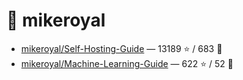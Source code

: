 # 👤 mikeroyal

- [mikeroyal/Self-Hosting-Guide](https://github.com/mikeroyal/Self-Hosting-Guide) — 13189 ⭐️ / 683 🍴
- [mikeroyal/Machine-Learning-Guide](https://github.com/mikeroyal/Machine-Learning-Guide) — 622 ⭐️ / 52 🍴
